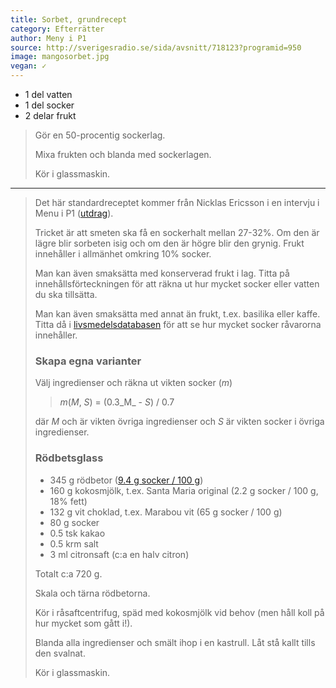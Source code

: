 ```yaml
---
title: Sorbet, grundrecept
category: Efterrätter
author: Meny i P1
source: http://sverigesradio.se/sida/avsnitt/718123?programid=950
image: mangosorbet.jpg
vegan: ✓
---
```


- 1 del vatten
- 1 del socker
- 2 delar frukt

> Gör en 50-procentig sockerlag.
> 
> Mixa frukten och blanda med sockerlagen.
> 
> Kör i glassmaskin.

---

> Det här standardreceptet kommer från Nicklas Ericsson i en intervju i Menu i P1 ([utdrag](https://sverigesradio.se/artikel/6429113)).
> 
> Tricket är att smeten ska få en sockerhalt mellan 27-32%. Om den är lägre blir sorbeten isig och om den är högre blir den grynig. Frukt innehåller i allmänhet omkring 10% socker.
> 
> Man kan även smaksätta med konserverad frukt i lag. Titta på innehållsförteckningen för att räkna ut hur mycket socker eller vatten du ska tillsätta.
> 
> Man kan även smaksätta med annat än frukt, t.ex. basilika eller kaffe.
> Titta då i [livsmedelsdatabasen](https://www.livsmedelsverket.se/livsmedelsdatabasen) för att se hur mycket socker råvarorna innehåller.
> 
> ### Skapa egna varianter
> Välj ingredienser och räkna ut vikten socker (_m_)
> 
> > _m_(_M_, _S_) = (0.3_M_ - _S_) / 0.7
> 
> där _M_ och är vikten övriga ingredienser och _S_ är vikten socker i övriga ingredienser.
> 
> ### Rödbetsglass
> * 345 g rödbetor ([9.4 g socker / 100 g](http://www7.slv.se/SokNaringsinnehall/Home/FoodDetails/294))
> * 160 g kokosmjölk, t.ex. Santa Maria original (2.2 g socker / 100 g, 18% fett)
> * 132 g vit choklad, t.ex. Marabou vit (65 g socker / 100 g)
> * 80 g socker
> * 0.5 tsk kakao
> * 0.5 krm salt
> * 3 ml citronsaft (c:a en halv citron)
> 
> Totalt c:a 720 g.
> 
> Skala och tärna rödbetorna.
> 
> Kör i råsaftcentrifug, späd med kokosmjölk vid behov (men håll koll på hur mycket som gått i!).
> 
> Blanda alla ingredienser och smält ihop i en kastrull. Låt stå kallt tills den svalnat.
> 
> Kör i glassmaskin.
